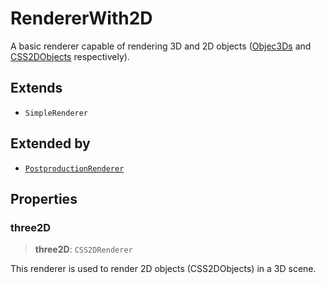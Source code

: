 # RendererWith2D

A basic renderer capable of rendering 3D and 2D objects ([Objec3Ds](https://threejs.org/docs/#api/en/core/Object3D) and [CSS2DObjects](https://threejs.org/docs/#examples/en/renderers/CSS2DRenderer) respectively).

## Extends

- `SimpleRenderer`

## Extended by

- [`PostproductionRenderer`](PostproductionRenderer.md)

## Properties

### three2D

> **three2D**: `CSS2DRenderer`

This renderer is used to render 2D objects (CSS2DObjects) in a 3D scene.

